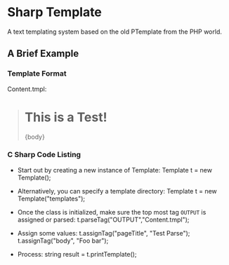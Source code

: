 # Sharp Template
 A text templating system based on the old PTemplate from the PHP world.

## A Brief Example

### Template Format

 Content.tmpl:
>	<html>
>		<head>
>			<title>{pageTitle}</title>
>		</head>
>		<body>
>			<h1>This is a Test!</h1>
>			<p>{body}</p>
>		</body>
>	</html>


### C Sharp Code Listing  
* Start out by creating a new instance of Template:
	Template t = new Template();

* Alternatively, you can specify a template directory: 
	Template t = new Template("templates");

* Once the class is initialized, make sure the top most tag `OUTPUT` is assigned or parsed:
	t.parseTag("OUTPUT","Content.tmpl");	

* Assign some values:
	t.assignTag("pageTitle", "Test Parse");
	t.assignTag("body", "Foo bar");

* Process:
	string result = t.printTemplate();

